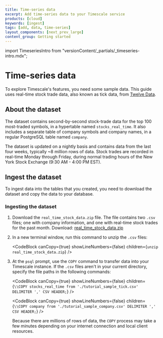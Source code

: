 ```yaml
---
title: Time-series data
excerpt: Add time-series data to your Timescale service
products: [cloud]
keywords: [ingest]
tags: [add, data, time-series]
layout_components: [next_prev_large]
content_group: Getting started
---
```


import TimeseriesIntro from "versionContent/_partials/_timeseries-intro.mdx";

# Time-series data

<TimeseriesIntro />

To explore Timescale's features, you need some sample data. This guide
uses real-time stock trade data, also known as tick data, from
[Twelve Data][twelve-data].

## About the dataset

The dataset contains second-by-second stock-trade data for the top 100
most-traded symbols, in a hypertable named `stocks_real_time`. It also includes
a separate table of company symbols and company names, in a regular PostgreSQL
table named `company`.

The dataset is updated on a nightly basis and contains data from the last four
weeks, typically ~8 million rows of data. Stock trades are recorded in real-time
Monday through Friday, during normal trading hours of the New York Stock
Exchange (9:30&nbsp;AM - 4:00&nbsp;PM EST).

## Ingest the dataset

To ingest data into the tables that you created, you need to download the
dataset and copy the data to your database.

<Procedure>

### Ingesting the dataset

1.  Download the `real_time_stock_data.zip` file. The file contains two `.csv`
    files; one with company information, and one with real-time stock trades for
    the past month. Download:
    <Tag
    type="download">[real_time_stock_data.zip](https://assets.timescale.com/docs/downloads/get-started/real_time_stock_data.zip)
    </Tag>

1.  In a new terminal window, run this command to unzip the `.csv` files:

    <CodeBlock canCopy={true} showLineNumbers={false} children={`
    unzip real_time_stock_data.zip
    `} />

1.  At the `psql` prompt, use the `COPY` command to transfer data into your
    Timescale instance. If the `.csv` files aren't in your current directory,
    specify the file paths in the following commands:

    <CodeBlock canCopy={true} showLineNumbers={false} children={`
    \\COPY stocks_real_time from './tutorial_sample_tick.csv' DELIMITER ',' CSV HEADER;
    `} />

    <CodeBlock canCopy={true} showLineNumbers={false} children={`
    \\COPY company from './tutorial_sample_company.csv' DELIMITER ',' CSV HEADER;
    `} />

    Because there are millions of rows of data, the `COPY` process may take a few
    minutes depending on your internet connection and local client resources.

</Procedure>

[twelve-data]: https://twelvedata.com/
